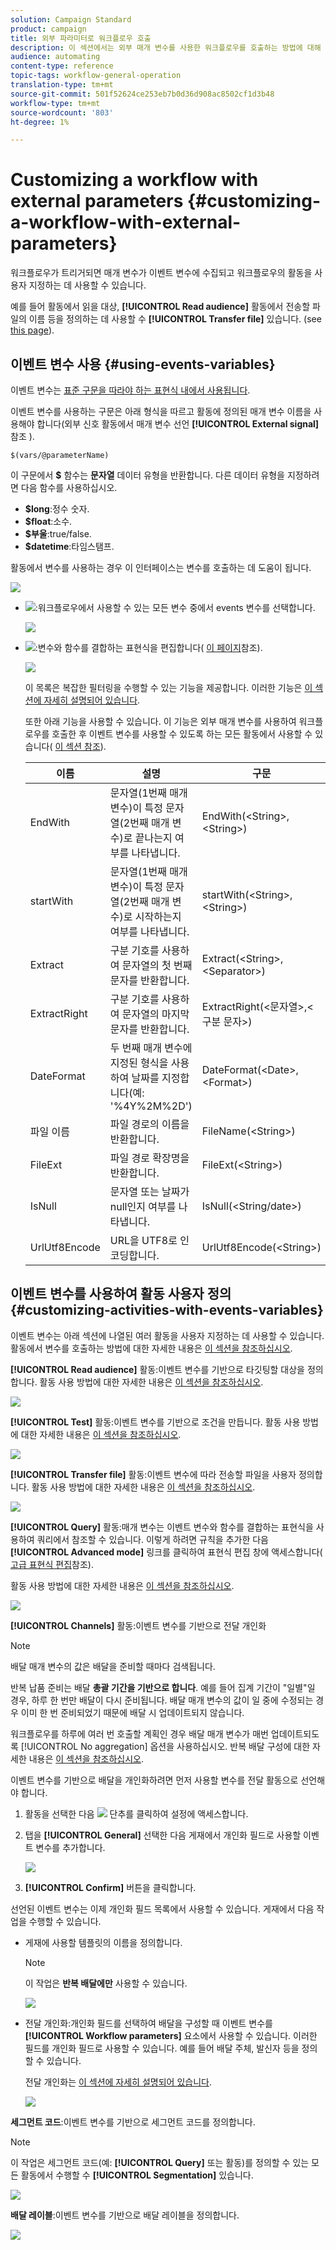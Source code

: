 ```yaml
---
solution: Campaign Standard
product: campaign
title: 외부 파라미터로 워크플로우 호출
description: 이 섹션에서는 외부 매개 변수를 사용한 워크플로우를 호출하는 방법에 대해 자세히 설명합니다.
audience: automating
content-type: reference
topic-tags: workflow-general-operation
translation-type: tm+mt
source-git-commit: 501f52624ce253eb7b0d36d908ac8502cf1d3b48
workflow-type: tm+mt
source-wordcount: '803'
ht-degree: 1%

---
```



# Customizing a workflow with external parameters {#customizing-a-workflow-with-external-parameters}

워크플로우가 트리거되면 매개 변수가 이벤트 변수에 수집되고 워크플로우의 활동을 사용자 지정하는 데 사용할 수 있습니다.

예를 들어 활동에서 읽을 대상, **[!UICONTROL Read audience]** 활동에서 전송할 파일의 이름 등을 정의하는 데 사용할 수 **[!UICONTROL Transfer file]** 있습니다. (see [this page](../../automating/using/customizing-workflow-external-parameters.md)).

## 이벤트 변수 사용 {#using-events-variables}

이벤트 변수는 [표준 구문을 따라야 하는 표현식 내에서 사용됩니다](../../automating/using/advanced-expression-editing.md#standard-syntax).

이벤트 변수를 사용하는 구문은 아래 형식을 따르고 활동에 정의된 매개 변수 이름을 사용해야 합니다(외부 신호 활동에서 매개 변수 선언 **[!UICONTROL External signal]** 참조 [](../../automating/using/declaring-parameters-external-signal.md)).

```
$(vars/@parameterName)
```

이 구문에서 **$** 함수는 **문자열** 데이터 유형을 반환합니다. 다른 데이터 유형을 지정하려면 다음 함수를 사용하십시오.

* **$long**:정수 숫자.
* **$float**:소수.
* **$부울**:true/false.
* **$datetime**:타임스탬프.

활동에서 변수를 사용하는 경우 이 인터페이스는 변수를 호출하는 데 도움이 됩니다.

![](assets/extsignal_callparameter.png)

* ![](assets/extsignal_picker.png):워크플로우에서 사용할 수 있는 모든 변수 중에서 events 변수를 선택합니다.

   ![](assets/wkf_test_activity_variables.png)

* ![](assets/extsignal_expression_editor.png):변수와 함수를 결합하는 표현식을 편집합니다( [이 페이지](../../automating/using/advanced-expression-editing.md)참조).

   ![](assets/wkf_test_activity_variables_expression.png)

   이 목록은 복잡한 필터링을 수행할 수 있는 기능을 제공합니다. 이러한 기능은 [이 섹션에 자세히 설명되어 있습니다](../../automating/using/list-of-functions.md).

   또한 아래 기능을 사용할 수 있습니다. 이 기능은 외부 매개 변수를 사용하여 워크플로우를 호출한 후 이벤트 변수를 사용할 수 있도록 하는 모든 활동에서 사용할 수 있습니다( [이 섹션 참조](../../automating/using/customizing-workflow-external-parameters.md#customizing-activities-with-events-variables)).

   | 이름 | 설명 | 구문 |
   ---------|----------|---------
   | EndWith | 문자열(1번째 매개 변수)이 특정 문자열(2번째 매개 변수)로 끝나는지 여부를 나타냅니다. | EndWith(&lt;String>,&lt;String>) |
   | startWith | 문자열(1번째 매개 변수)이 특정 문자열(2번째 매개 변수)로 시작하는지 여부를 나타냅니다. | startWith(&lt;String>,&lt;String>) |
   | Extract | 구분 기호를 사용하여 문자열의 첫 번째 문자를 반환합니다. | Extract(&lt;String>,&lt;Separator>) |
   | ExtractRight | 구분 기호를 사용하여 문자열의 마지막 문자를 반환합니다. | ExtractRight(&lt;문자열>,&lt;구분 문자>) |
   | DateFormat | 두 번째 매개 변수에 지정된 형식을 사용하여 날짜를 지정합니다(예: &#39;%4Y%2M%2D&#39;) | DateFormat(&lt;Date>,&lt;Format>) |
   | 파일 이름 | 파일 경로의 이름을 반환합니다. | FileName(&lt;String>) |
   | FileExt | 파일 경로 확장명을 반환합니다. | FileExt(&lt;String>) |
   | IsNull | 문자열 또는 날짜가 null인지 여부를 나타냅니다. | IsNull(&lt;String/date>) |
   | UrlUtf8Encode | URL을 UTF8로 인코딩합니다. | UrlUtf8Encode(&lt;String>) |

## 이벤트 변수를 사용하여 활동 사용자 정의 {#customizing-activities-with-events-variables}

이벤트 변수는 아래 섹션에 나열된 여러 활동을 사용자 지정하는 데 사용할 수 있습니다. 활동에서 변수를 호출하는 방법에 대한 자세한 내용은 [이 섹션을 참조하십시오](../../automating/using/customizing-workflow-external-parameters.md#using-events-variables).

**[!UICONTROL Read audience]** 활동:이벤트 변수를 기반으로 타깃팅할 대상을 정의합니다. 활동 사용 방법에 대한 자세한 내용은 [이 섹션을 참조하십시오](../../automating/using/read-audience.md).

![](assets/extsignal_activities_audience.png)

**[!UICONTROL Test]** 활동:이벤트 변수를 기반으로 조건을 만듭니다. 활동 사용 방법에 대한 자세한 내용은 [이 섹션을 참조하십시오](../../automating/using/test.md).

![](assets/extsignal_activities_test.png)

**[!UICONTROL Transfer file]** 활동:이벤트 변수에 따라 전송할 파일을 사용자 정의합니다. 활동 사용 방법에 대한 자세한 내용은 [이 섹션을 참조하십시오](../../automating/using/transfer-file.md).

![](assets/extsignal_activities_transfer.png)

**[!UICONTROL Query]** 활동:매개 변수는 이벤트 변수와 함수를 결합하는 표현식을 사용하여 쿼리에서 참조할 수 있습니다. 이렇게 하려면 규칙을 추가한 다음 **[!UICONTROL Advanced mode]** 링크를 클릭하여 표현식 편집 창에 액세스합니다( [고급 표현식 편집](../../automating/using/advanced-expression-editing.md)참조).

활동 사용 방법에 대한 자세한 내용은 [이 섹션을 참조하십시오](../../automating/using/query.md).

![](assets/extsignal_activities_query.png)

**[!UICONTROL Channels]** 활동:이벤트 변수를 기반으로 전달 개인화

>[!NOTE]
>
>배달 매개 변수의 값은 배달을 준비할 때마다 검색됩니다.
>
>반복 납품 준비는 배달 **총괄 기간을 기반으로 합니다**. 예를 들어 집계 기간이 &quot;일별&quot;일 경우, 하루 한 번만 배달이 다시 준비됩니다. 배달 매개 변수의 값이 일 중에 수정되는 경우 이미 한 번 준비되었기 때문에 배달 시 업데이트되지 않습니다.
>
>워크플로우를 하루에 여러 번 호출할 계획인 경우 배달 매개 변수가 매번 업데이트되도록 [!UICONTROL No aggregation] 옵션을 사용하십시오. 반복 배달 구성에 대한 자세한 내용은 [이 섹션을 참조하십시오](/help/automating/using/email-delivery.md#configuration).

이벤트 변수를 기반으로 배달을 개인화하려면 먼저 사용할 변수를 전달 활동으로 선언해야 합니다.

1. 활동을 선택한 다음 ![](assets/dlv_activity_params-24px.png) 단추를 클릭하여 설정에 액세스합니다.
1. 탭을 **[!UICONTROL General]** 선택한 다음 게재에서 개인화 필드로 사용할 이벤트 변수를 추가합니다.

   ![](assets/extsignal_activities_delivery.png)

1. **[!UICONTROL Confirm]** 버튼을 클릭합니다.

선언된 이벤트 변수는 이제 개인화 필드 목록에서 사용할 수 있습니다. 게재에서 다음 작업을 수행할 수 있습니다.

* 게재에 사용할 템플릿의 이름을 정의합니다.

   >[!NOTE]
   >
   >이 작업은 **반복 배달에만** 사용할 수 있습니다.

   ![](assets/extsignal_activities_template.png)

* 전달 개인화:개인화 필드를 선택하여 배달을 구성할 때 이벤트 변수를 **[!UICONTROL Workflow parameters]** 요소에서 사용할 수 있습니다. 이러한 필드를 개인화 필드로 사용할 수 있습니다. 예를 들어 배달 주체, 발신자 등을 정의할 수 있습니다.

   전달 개인화는 [이 섹션에 자세히 설명되어 있습니다](../../designing/using/personalization.md).

   ![](assets/extsignal_activities_perso.png)

**세그먼트 코드**:이벤트 변수를 기반으로 세그먼트 코드를 정의합니다.

>[!NOTE]
>
>이 작업은 세그먼트 코드(예: **[!UICONTROL Query]** 또는 활동)를 정의할 수 있는 모든 활동에서 수행할 수 **[!UICONTROL Segmentation]** 있습니다.

![](assets/extsignal_activities_segment.png)

**배달 레이블**:이벤트 변수를 기반으로 배달 레이블을 정의합니다.

![](assets/extsignal_activities_label.png)
